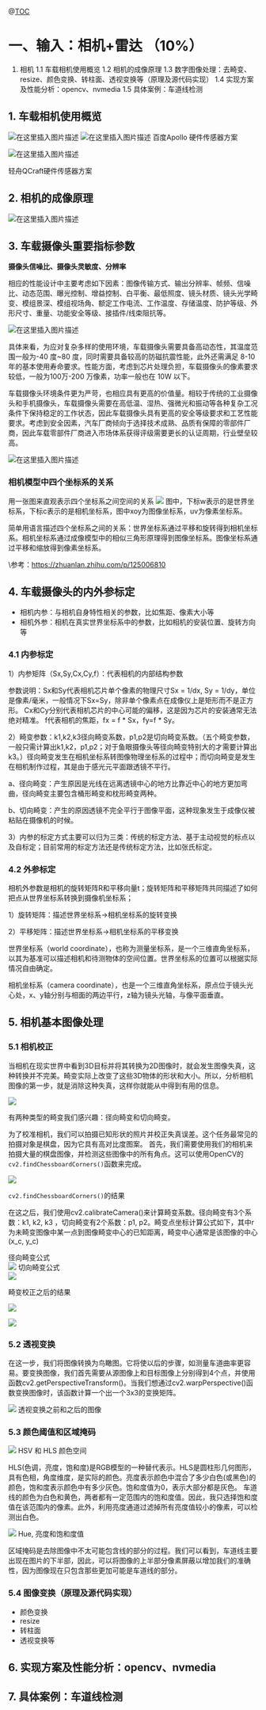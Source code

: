 
@[TOC](目录)

# 一、输入：相机+雷达 （10%）

1. 相机
1.1 车载相机使用概览
1.2 相机的成像原理
1.3 数字图像处理：去畸变、resize、颜色变换、转柱面、透视变换等（原理及源代码实现）
1.4 实现方案及性能分析：opencv、nvmedia
1.5 具体案例：车道线检测


## 1. 车载相机使用概览

![在这里插入图片描述](../images/6874c7e7f37a4d1fa33e4b5b4639c95a.png)
![在这里插入图片描述](../images/087d9ae170ce477e85f94ffb37cf91c8.png)
百度Apollo 硬件传感器方案

![在这里插入图片描述](../images/d4b8f6b688a64ae9a8b66de6ebca3cfc.png)

轻舟QCraft硬件传感器方案


## 2. 相机的成像原理
![在这里插入图片描述](../images/fc79d6c236734af1b3f5a0fa82c95d5a.png)

## 3. 车载摄像头重要指标参数

**摄像头信噪比、摄像头灵敏度、分辨率**

相应的性能设计中主要考虑如下因素：图像传输方式、输出分辨率、帧频、信噪比、动态范围、曝光控制、增益控制、白平衡、最低照度、镜头材质、镜头光学畸变、模组景深、模组视场角、额定工作电流、工作温度、存储温度、防护等级、外形尺寸、重量、功能安全等级、接插件/线束阻抗等。

![在这里插入图片描述](../images/80ab7125b4e14924a25c0e0225b7627e.png)

具体来看，为应对复杂多样的使用环境，车载摄像头需要具备高动态性，其温度范围一般为-40 度~80 度，同时需要具备较高的防磁抗震性能，此外还需满足 8-10 年的基本使用寿命要求。性能方面，考虑到芯片处理负担，车载摄像头的像素要求较低，一般为100万-200 万像素，功率一般也在 10W 以下。

车载摄像头环境条件更为严苛，也相应具有更高的价值量。相较于传统的工业摄像头和手机摄像头，车载摄像头需要在高低温、湿热、强微光和振动等各种复杂工况条件下保持稳定的工作状态，因此车载摄像头具有更高的安全等级要求和工艺性能要求。考虑到安全因素，汽车厂商倾向于选择技术成熟、品质有保障的零部件厂商，因此车载零部件厂商进入市场体系获得评级需要更长的认证周期，行业壁垒较高。

![在这里插入图片描述](../images/476f09d310ef40f586b9b6f24a50bebc.png)

### 相机模型中四个坐标系的关系

用一张图来直观表示四个坐标系之间空间的关系
![](../images/15e164049544918d42f8cd8d29215783.png)
图中，下标w表示的是世界坐标系，下标c表示的是相机坐标系，图中xoy为图像坐标系，uv为像素坐标系。

简单用语言描述四个坐标系之间的关系：世界坐标系通过平移和旋转得到相机坐标系。相机坐标系通过成像模型中的相似三角形原理得到图像坐标系。图像坐标系通过平移和缩放得到像素坐标系。

\参考：https://zhuanlan.zhihu.com/p/125006810

## 4. 车载摄像头的内外参标定

- 相机内参：与相机自身特性相关的参数，比如焦距、像素大小等
- 相机外参：相机在真实世界坐标系中的参数，比如相机的安装位置、旋转方向等


### 4.1 内参标定

1）内参矩阵（Sx,Sy,Cx,Cy,f）：代表相机的内部结构参数

参数说明：Sx和Sy代表相机芯片单个像素的物理尺寸Sx = 1/dx, Sy = 1/dy，单位是像素/毫米，一般情况下Sx=Sy，除非单个像素点在成像仪上是矩形而不是正方形。 Cx和Cy分别代表相机芯片的中心可能的偏移，这是因为芯片的安装通常无法绝对精准。 f代表相机的焦距，fx = f * Sx，fy=f * Sy。

2）畸变参数：k1,k2,k3径向畸变系数，p1,p2是切向畸变系数。（五个畸变参数，一般只需计算出k1,k2，p1,p2；对于鱼眼摄像头等径向畸变特别大的才需要计算出k3。）径向畸变发生在相机坐标系转图像物理坐标系的过程中；而切向畸变是发生在相机制作过程，其是由于感光元平面跟透镜不平行。

a、径向畸变：产生原因是光线在远离透镜中心的地方比靠近中心的地方更加弯曲，径向畸变主要包含桶形畸变和枕形畸变两种。

b、切向畸变：产生的原因透镜不完全平行于图像平面，这种现象发生于成像仪被粘贴在摄像机的时候。

3）内参的标定方式主要可以归为三类：传统的标定方法、基于主动视觉的标点以及自标定；目前常用的标定方法还是传统标定方法，比如张氏标定。

### 4.2 外参标定

相机外参数是相机的旋转矩阵R和平移向量t；旋转矩阵和平移矩阵共同描述了如何把点从世界坐标系转换到摄像机坐标系；

1）旋转矩阵：描述世界坐标系->相机坐标系的旋转变换

2）平移矩阵：描述世界坐标系->相机坐标系的平移变换

世界坐标系（world coordinate），也称为测量坐标系，是一个三维直角坐标系，以其为基准可以描述相机和待测物体的空间位置。世界坐标系的位置可以根据实际情况自由确定。

相机坐标系（camera coordinate），也是一个三维直角坐标系，原点位于镜头光心处，x、y轴分别与相面的两边平行，z轴为镜头光轴，与像平面垂直。


## 5. 相机基本图像处理

### 5.1 相机校正
当相机在现实世界中看到3D目标并将其转换为2D图像时，就会发生图像失真，这种转换并不完美。畸变实际上改变了这些3D物体的形状和大小。所以，分析相机图像的第一步，就是消除这种失真，这样你就能从中得到有用的信息。

![](../images/3e604916ee4954fb43103026a14a8f24.png)

有两种类型的畸变我们感兴趣：径向畸变和切向畸变。

为了校准相机，我们可以拍摄已知形状的照片并校正失真误差。这个任务最常见的拍摄对象是棋盘，因为它具有高对比度图案。
首先，我们需要使用我们的相机来拍摄大量的棋盘图像，并检测这些图像中的所有角点。这可以使用OpenCV的 ``cv2.findChessboardCorners()``函数来完成。

![](../images/cdb4b404053dcc6fe83124ebf345ee18.png)

``cv2.findChessboardCorners()``的结果 
 
在这之后，我们使用cv2.calibrateCamera()来计算畸变系数。径向畸变有3个系数：k1, k2, k3 ，切向畸变有2个系数：p1, p2。畸变点坐标计算公式如下，其中r为未畸变图像中某一点到图像畸变中心的已知距离，畸变中心通常是该图像的中心(x_c, y_c)

径向畸变公式  
![](../images/010d92c2db9413ac2a59765d13bedc41.png)
切向畸变公式  
![](../images/88244e1f3a621b715659d3e0c6dcb3e6.png)

畸变校正之后的结果  

![](../images/4b4c2ba4022b6c4c9120bf79f413ee8e.png)

![](../images/815abe3eac37899018ab7f6c24477cb3.png)

### 5.2 透视变换
在这一步，我们将图像转换为鸟瞰图。它将使以后的步骤，如测量车道曲率更容易。要变换图像，我们首先需要从源图像上和目标图像上分别得到4个点，并使用函数cv2.getPerspectiveTransform()。当我们想通过cv2.warpPerspective()函数变换图像时，该函数计算一个出一个3x3的变换矩阵。

![](../images/3c991665eea17ae46b94ac92dd88a509.png)
透视变换之前和之后的图像  

### 5.3 颜色阈值和区域掩码
![](../images/92997e4a4ffe5794fa3e008c32ea852e.png)
HSV 和 HLS 颜色空间  

HLS(色调，亮度，饱和度)是RGB模型的一种替代表示。HLS是圆柱形几何图形，具有色相，角度维度，是实际的颜色。亮度表示颜色中混合了多少白色(或黑色)的颜色，饱和度表示颜色中有多少灰色。饱和度值为0，表示大部分都是灰色。
车道线的颜色为白色和黄色，两者都有一定范围内的饱和度值。因此，我只选择饱和度值在该范围内的像素。此外，利用亮度通道过滤掉所有亮度值较小的像素，可以检测出白色。


![](../images/16ec390eff4c0157d1cc863909ec8886.png)
Hue, 亮度和饱和度值  

区域掩码是去除图像中不太可能包含线的部分的过程。我们可以看到，车道线主要出现在图片的下半部，因此，可以将图像的上半部分像素屏蔽以增加我们的准确性，因为图像现在只包含那些更加可能是车道线的部分。


### 5.4 图像变换（原理及源代码实现）
- 颜色变换
- resize
- 转柱面
- 透视变换等


## 6.  实现方案及性能分析：opencv、nvmedia


## 7.  具体案例：车道线检测


